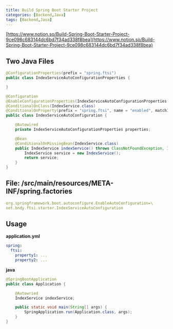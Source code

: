 ```yaml
---
title: Build Spring Boot Starter Project
categories: [Backend,Java]
tags: [Backend,Java]
---
```


[https://www.notion.so/Build-Spring-Boot-Starter-Project-9ce098c683144dc6bd7f34ad338f8bea](https://www.notion.so/Build-Spring-Boot-Starter-Project-9ce098c683144dc6bd7f34ad338f8bea)


## Two Java Files


```java
@ConfigurationProperties(prefix = "spring.ftsi")
public class IndexServiceAutoConfigurationProperties {

}

@Configuration
@EnableConfigurationProperties(IndexServiceAutoConfigurationProperties.class)
@ConditionalOnClass(IndexService.class)
@ConditionalOnProperty(prefix = "spring.ftsi", name = "enabled", matchIfMissing = true)
public class IndexServiceAutoConfiguration {

    @Autowired
    private IndexServiceAutoConfigurationProperties properties;

    @Bean
    @ConditionalOnMissingBean(IndexService.class)
    public IndexService indexService() throws ClassNotFoundException, IllegalAccessException, InstantiationException {
        IndexService service = new IndexService();
        return service;
    }
}
```


## File: /src/main/resources/META-INF/spring.factories


```yaml
org.springframework.boot.autoconfigure.EnableAutoConfiguration=\
net.bndy.ftsi.starter.IndexServiceAutoConfiguration

```


## Usage


**application.yml**


```yaml
spring:
  ftsi:
    property1: ...
    property2: ...
```


**java**


```java
@SpringBootApplication
public class Application {

    @Autowried
    IndexService indexService;

    public static void main(String[] args) {
        SpringApplication.run(Application.class, args);
    }
}
```

